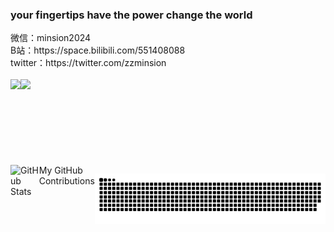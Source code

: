 ### your fingertips have the power change the world
<div>微信：minsion2024</div>
<div>B站：https://space.bilibili.com/551408088</div>
<div>twitter：https://twitter.com/zzminsion</div>
<br />
<div style="display: flex">
  <img align="" height="137px" src="https://github-readme-stats.vercel.app/api?username=minsion&hide_title=true&hide_border=true&show_icons=true&include_all_commits=true&count_private=true&line_height=21&bg_color=0,EC6C6C,FFD479,FFFC79,73FA79&theme=graywhite&locale=cn" />
  <img align="" height="137px" src="https://github-readme-stats.vercel.app/api/top-langs/?username=minsion&hide_title=true&hide_border=true&layout=compact&bg_color=0,73FA79,73FDFF,D783FF&theme=graywhite&locale=cn" />
</div>
<div style="display: flex">
  <img style="flex: 1" alt="GitHub Stats" src="https://github-readme-stats.vercel.app/api?username=minsion&hide_title=true&hide_border=true&show_icons=true&include_all_commits=true&count_private=true&line_height=21&bg_color=0,EC6C6C,FFD479,FFFC79,73FA79&theme=graywhite&locale=cn />
  <img style="height: 195px; margin-right: 20px;" alt="Top Langs" src="https://github-readme-stats.vercel.app/api/top-langs/?username=minsion&hide_title=true&hide_border=true&layout=compact&bg_color=0,73FA79,73FDFF,D783FF&theme=graywhite&locale=cn />
</div>

### My GitHub Contributions

![](https://raw.githubusercontent.com/minsion/minsion/main/assets/github-contribution-grid-snake.svg)
